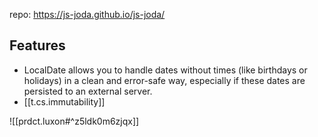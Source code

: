 
repo: https://js-joda.github.io/js-joda/

## Features

- LocalDate allows you to handle dates without times (like birthdays or holidays) in a clean and error-safe way, especially if these dates are persisted to an external server.
- [[t.cs.immutability]]

![[prdct.luxon#^z5ldk0m6zjqx]]